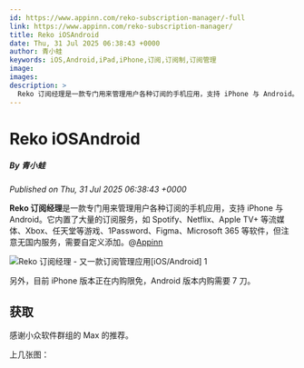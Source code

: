 ```yaml
---
id: https://www.appinn.com/reko-subscription-manager/-full
link: https://www.appinn.com/reko-subscription-manager/
title: Reko iOSAndroid
date: Thu, 31 Jul 2025 06:38:43 +0000
author: 青小蛙
keywords: iOS,Android,iPad,iPhone,订阅,订阅制,订阅管理
image: 
images: 
description: >
  Reko 订阅经理是一款专门用来管理用户各种订阅的手机应用，支持 iPhone 与 Android。它内置了大量的订阅服务，如 Spotify、Netflix、Apple TV+ 等流媒体、Xbox、任天堂等游戏、1Password、Figma、Microsoft 365 等软件，但注意无国内服务，需要自定义添加。@Appinn另外，目前 iPhone 版本正在内购限免，Android 版本内购需要 7 刀。获取感谢小众软件群组的 Max 的推荐。上几张图：有几个小问题：暂无国内服务 Logo（自定义时无法上传）暂无多货币（只能选择一种货币）其他倒没什么了。不过还有一个日历，挺好用的：原文：https://www.appinn.com/reko-subscription-manager/另外，如果有实力的同学，可以使用开源自部署的方式来管理订阅：
---
```

# Reko iOSAndroid
##### By 青小蛙
_Published on Thu, 31 Jul 2025 06:38:43 +0000_

**Reko 订阅经理**是一款专门用来管理用户各种订阅的手机应用，支持 iPhone 与 Android。它内置了大量的订阅服务，如 Spotify、Netflix、Apple TV+ 等流媒体、Xbox、任天堂等游戏、1Password、Figma、Microsoft 365 等软件，但注意无国内服务，需要自定义添加。@[Appinn](https://www.appinn.com/reko-subscription-manager/)

![Reko 订阅经理 - 又一款订阅管理应用[iOS/Android] 1](https://do-cdn.appinn.com/static3/images/2025/07/Copy-of-appinn-homework-2025-07-31T142112.599.jpg "Reko 订阅经理 - 又一款订阅管理应用[iOS/Android] 1")

另外，目前 iPhone 版本正在内购限免，Android 版本内购需要 7 刀。

获取
--

感谢小众软件群组的 Max 的推荐。

上几张图：

![Reko 订阅经理 - 又一款订阅管理应用[iOS/Android] 2](data:image/svg+xml,%3Csvg%20xmlns='http://www.w3.org/2000/svg'%20viewBox='0%200%201170%202532'%3E%3C/svg%3E "Reko 订阅经理 - 又一款订阅管理应用[iOS/Android] 2")

![Reko 订阅经理 - 又一款订阅管理应用[iOS/Android] 3](data:image/svg+xml,%3Csvg%20xmlns='http://www.w3.org/2000/svg'%20viewBox='0%200%201170%202532'%3E%3C/svg%3E "Reko 订阅经理 - 又一款订阅管理应用[iOS/Android] 3")

![Reko 订阅经理 - 又一款订阅管理应用[iOS/Android] 4](data:image/svg+xml,%3Csvg%20xmlns='http://www.w3.org/2000/svg'%20viewBox='0%200%201170%202532'%3E%3C/svg%3E "Reko 订阅经理 - 又一款订阅管理应用[iOS/Android] 4")

有几个小问题：

1.  暂无国内服务 Logo（自定义时无法上传）
2.  暂无多货币（只能选择一种货币）

其他倒没什么了。不过还有一个日历，挺好用的：

* * *

原文：https://www.appinn.com/reko-subscription-manager/

另外，如果有实力的同学，可以使用开源自部署的方式来管理订阅：

---
Categories: iOS,Android,iPad,iPhone,订阅,订阅制,订阅管理